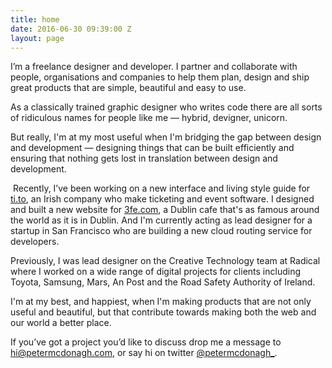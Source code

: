 ```yaml
---
title: home
date: 2016-06-30 09:39:00 Z
layout: page
---
```


I’m a freelance designer and developer. I partner and collaborate with people, organisations and companies to help them plan, design and ship great products that are simple, beautiful and easy to use. 

As a classically trained graphic designer who writes code there are all sorts of ridiculous names for people like me — hybrid, devigner, unicorn. 

But really, I'm at my most useful when I'm bridging the gap between design and development — designing things that can be built efficiently and ensuring that nothing gets lost in translation between design and development. 

 Recently, I’ve been working on a new interface and living style guide for [ti.to](http://ti.tio), an Irish company who make ticketing and event software. I designed and built a new website for [3fe.com](http://3fe.com), a Dublin cafe that's as famous around the world as it is in Dublin. And I'm currently acting as lead designer for a startup in San Francisco who are building a new cloud routing service for developers.

Previously, I was lead designer on the Creative Technology team at Radical where I worked on a wide range of digital projects for clients including Toyota, Samsung, Mars, An Post and the Road Safety Authority of Ireland.

I'm at my best, and happiest, when I'm making products that are not only useful and beautiful, but that contribute towards making both the web and our world a better place. 

If you’ve got a project you’d like to discuss drop me a message to [hi@petermcdonagh.com](mailto:hi@petermcdonagh.com), or say hi on twitter [@petermcdonagh_](http://twitter.com/petermcdonagh_).